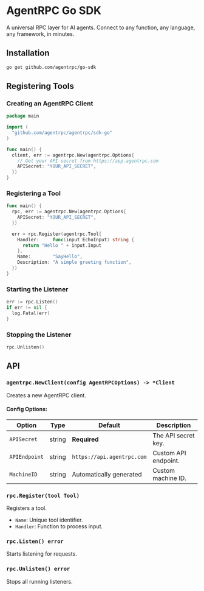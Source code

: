 # AgentRPC Go SDK

A universal RPC layer for AI agents. Connect to any function, any language, any framework, in minutes.

## Installation

```sh
go get github.com/agentrpc/go-sdk
```

## Registering Tools

### Creating an AgentRPC Client

```go
package main

import (
  "github.com/agentrpc/agentrpc/sdk-go"
)

func main() {
  client, err := agentrpc.New(agentrpc.Options{
    // Get your API secret from https://app.agentrpc.com
    APISecret: "YOUR_API_SECRET",
  })
}
```

### Registering a Tool

```go
func main() {
  rpc, err := agentrpc.New(agentrpc.Options{
    APISecret: "YOUR_API_SECRET",
  })

  err = rpc.Register(agentrpc.Tool{
    Handler:     func(input EchoInput) string {
      return "Hello " + input.Input
    },
    Name:        "SayHello",
    Description: "A simple greeting function",
  })
}
```

### Starting the Listener

```go
err := rpc.Listen()
if err != nil {
  log.Fatal(err)
}
```

### Stopping the Listener

```go
rpc.Unlisten()
```

## API

### `agentrpc.NewClient(config AgentRPCOptions) -> *Client`

Creates a new AgentRPC client.

#### Config Options:

| Option         | Type   | Default                    | Description          |
|----------------|--------|----------------------------|----------------------|
| `APISecret`    | string | **Required**               | The API secret key.  |
| `APIEndpoint`  | string | `https://api.agentrpc.com` | Custom API endpoint. |
| `MachineID`    | string | Automatically generated    | Custom machine ID.   |

### `rpc.Register(tool Tool)`

Registers a tool.

- `Name`: Unique tool identifier.
- `Handler`: Function to process input.


### `rpc.Listen() error`

Starts listening for requests.

### `rpc.Unlisten() error`

Stops all running listeners.
```
